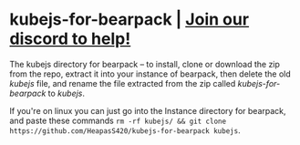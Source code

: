 # kubejs-for-bearpack | <ins>[Join our discord to help!](https://discord.gg/BEDMj4nafJ)</ins>
The kubejs directory for bearpack – to install, clone or download the zip from the repo, extract it into your instance of bearpack, then delete the old *kubejs* file, and rename the file extracted from the zip called *kubejs-for-bearpack* to *kubejs*.

If you're on linux you can just go into the Instance directory for bearpack, and paste these commands ``rm -rf kubejs/ && git clone https://github.com/HeapasS420/kubejs-for-bearpack kubejs``.
